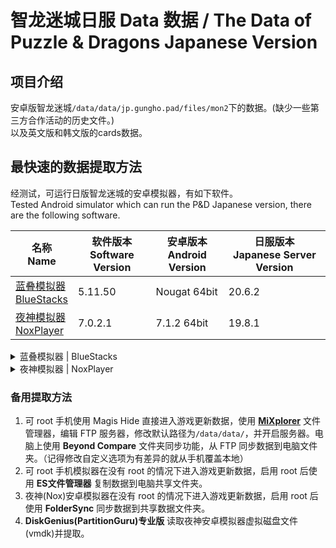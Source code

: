 # 智龙迷城日服 Data 数据 / The Data of Puzzle & Dragons Japanese Version

## 项目介绍
安卓版智龙迷城`/data/data/jp.gungho.pad/files/mon2`下的数据。(缺少一些第三方合作活动的历史文件。)  
以及英文版和韩文版的cards数据。

## 最快速的数据提取方法
经测试，可运行日版智龙迷城的安卓模拟器，有如下软件。  
Tested Android simulator which can run the P&D Japanese version, there are the following software.

| 名称<br>Name | 软件版本<br>Software Version | 安卓版本<br>Android Version | 日服版本<br>Japanese Server Version |
| --- | --- | --- | --- |
|[蓝叠模拟器](https://www.bluestacks.com/tw/)<br>[BlueStacks](https://www.bluestacks.com/)| 5.11.50 | Nougat 64bit | 20.6.2 |
|[夜神模拟器](https://tw.bignox.com/)<br>[NoxPlayer](https://www.bignox.com/)| 7.0.2.1 | 7.1.2 64bit | 19.8.1 |

<details>
<summary>蓝叠模拟器 | BlueStacks</summary>

1. 更新游戏数据
	1. 安装国际版蓝叠模拟器，并在蓝叠多开器（文件名`HD-MultiInstanceManager.exe`）内添加安卓7(Nougat 64bit)系统。
	1. 不要打开root。
	1. 在模拟器里安装[智龙迷城](https://play.google.com/store/apps/details?id=jp.gungho.pad)。
	1. 运行智龙迷城，并下载最新游戏数据。
	1. 关闭模拟器。
1. 安装虚拟磁盘挂载工具
	1. 安装[Ext2Fsd](https://github.com/matt-wu/Ext3Fsd/releases)，用于在Windows下读取EXT4文件格式磁盘，不然挂载的分区无法显示内容。
	1. 下载[FastCopy](https://github.com/Mapaler/FastCopy-M)，用于快速复制文件，以及解决Windows复制一些文件会出现`0x800700FE`错误的问题。
1. 正式挂载与复制数据
	1. 进入安装时设定的 **BlueStacks_nxt** 位置找到模拟器的虚拟磁盘文件。默认为`C:\ProgramData\BlueStacks_nxt\Engine\Nougat64\Data.vhdx`，如果不是用的第一个模拟器，那么可能需要进入 `Nougat64_[数字]` 文件夹。
	1. 双击`Data.vhdx`挂载到 Windows 磁盘管理中。
	1. 运行 **Ext2 Volume Manager**，选中刚刚挂载的 EXT4 格式磁盘，右键菜单选择“加载装配点盘符”或按`F4`快捷键，给虚拟磁盘分配一个盘符。
	1. 复制`variables_default.txt`并改名为`variables.txt`，然后根据自身情况，修改`variables.txt`内的“# driveletter to mount:”和“# path to FastCopy:”路径。
	1. 运行`copy files.bat`，将数据复制到当前目录。
	1. 回到 **Ext2 Volume Manager**，在虚拟磁盘上右键菜单选择“更改装配点盘符”或按`F10`快捷键，删除分配的盘符。
	1. 运行 `diskmgmt.msc` 打开系统磁盘管理，在虚拟磁盘上点击右键，选择“分离VHD”。
	1. 提交更新的数据。
</details>

<details>
<summary>夜神模拟器 | NoxPlayer</summary>

1. 更新游戏数据
	1. 安装国际版夜神模拟器（中国版需要额外安装谷歌三件套），并在夜神多开器（文件名`MultiPlayerManager.exe`）内添加安卓7系统。
	1. 在设置内关闭模拟器的root。
	1. 在模拟器里安装[智龙迷城](https://play.google.com/store/apps/details?id=jp.gungho.pad)。
	1. 运行智龙迷城，并下载最新游戏数据。
	1. 关闭模拟器。
1. 安装虚拟磁盘挂载工具
	1. 安装[VMware Virtual Disk Development Kit 5.1](https://my.vmware.com/group/vmware/details?downloadGroup=VSP510-VDDK-514&productId=285)（文件名：`VMware-vix-disklib-5.1.4-2248791.i386.exe`），需要使用其中的`vmware-mount.exe`来挂载虚拟磁盘。5.1以后的版本都没有了这个程序。  
	其他下载镜像：https://olympic.instructure.com/courses/1408048/files/76249050
		* 也可以安装 VMware workstation 后手动挂载。
		* 还可以手动使用免费的[OSFMount](https://www.osforensics.com/tools/mount-disk-images.html)进行挂载。
	1. 安装[Ext2Fsd](https://github.com/matt-wu/Ext3Fsd/releases)，用于在Windows下读取EXT4文件格式磁盘，不然挂载的分区无法显示内容。
	1. 下载[FastCopy](https://github.com/Mapaler/FastCopy-M)，用于快速复制文件，以及解决Windows复制一些文件会出现`0x800700FE`错误的问题。
1. 正式挂载与复制数据
	1. 复制`variables_default.txt`并改名为`variables.txt`，然后根据自身情况，修改`variables.txt`内的程序路径。
	1. 运行`mount driver.bat`，自动挂载虚拟磁盘。
	1. 运行`copy files.bat`，将数据复制到当前目录。
	1. 运行`delete driver.bat`，卸载虚拟磁盘。
	1. 提交更新的数据。
</details>

### 备用提取方法
1. 可 root 手机使用 Magis Hide 直接进入游戏更新数据，使用 [**MiXplorer**](https://mixplorer.com/) 文件管理器，编辑 FTP 服务器，修改默认路径为`/data/data/`，并开启服务器。电脑上使用 **Beyond Compare** 文件夹同步功能，从 FTP 同步数据到电脑文件夹。（记得修改自定义选项为有差异的就从手机覆盖本地）
1. 可 root 手机模拟器在没有 root 的情况下进入游戏更新数据，启用 root 后使用 **ES文件管理器** 复制数据到电脑共享文件夹。
1. 夜神(Nox)安卓模拟器在没有 root 的情况下进入游戏更新数据，启用 root 后使用 **FolderSync** 同步数据到共享数据文件夹。
1. **DiskGenius(PartitionGuru)专业版** 读取夜神安卓模拟器虚拟磁盘文件(vmdk)并提取。